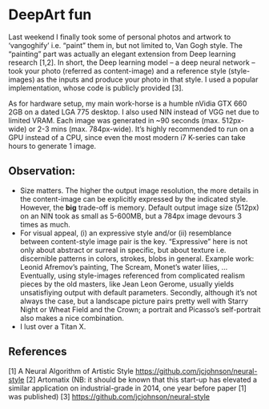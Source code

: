 # DeepArt fun
Last weekend I finally took some of personal photos and artwork to ‘vangoghify’ i.e. “paint” them in, but not limited to, Van Gogh style. The “painting” part was actually an elegant extension from Deep learning research [1,2]. In short, the Deep learning model – a deep neural network – took your photo (referred as content-image) and a reference style (style-images) as the inputs and produce your photo in that style. I used a popular implementation, whose code is publicly provided [3]. 

As for hardware setup, my main work-horse is a humble nVidia GTX 660 2GB on a dated LGA 775 desktop. I also used NIN instead of VGG net due to limited VRAM. Each image was generated in ~90 seconds (max. 512px-wide) or 2-3 mins (max. 784px-wide). It’s highly recommended to run on a GPU instead of a CPU, since even the most modern i7 K-series can take hours to generate 1 image. 

## Observation:
* Size matters. The higher the output image resolution, the more details in the content-image can be explicitly expressed by the indicated style. However, the **big** trade-off is memory. Default output image size (512px) on an NIN took as small as 5-600MB, but a 784px image devours 3 times as much. 
* For visual appeal, (i) an expressive style and/or (ii) resemblance between content-style image pair is the key. “Expressive” here is not only about abstract or surreal in specific, but about texture i.e. discernible patterns in colors, strokes, blobs in general. Example work: Leonid Afremov’s painting, The Scream, Monet’s water lilies, … Eventually, using style-images referenced from complicated realism pieces by the old masters, like Jean Leon Gerome, usually  yields unsatisfiying output with default parameters. Secondly, although it’s not always the case, but a landscape picture pairs pretty well with Starry Night or Wheat Field and the Crown; a portrait and Picasso’s self-portrait also makes a nice combination. 
* I lust over a Titan X.

## References
[1] A Neural Algorithm of Artistic Style https://github.com/jcjohnson/neural-style 
[2] Artomatix (NB: it should be known that this start-up has elevated a similar application on industrial-grade in 2014, one year before paper [1] was published)
[3] https://github.com/jcjohnson/neural-style


